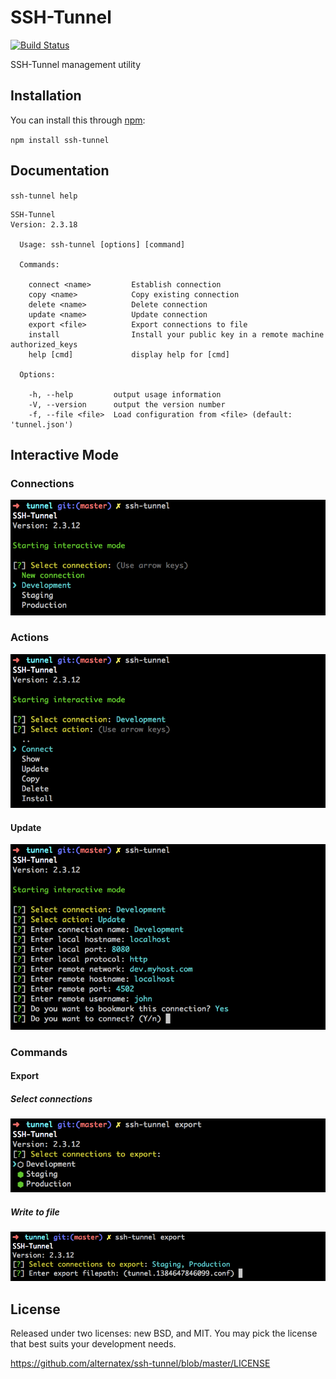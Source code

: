 SSH-Tunnel
=============

[![Build Status](https://secure.travis-ci.org/alternatex/ssh-tunnel.png?branch=master)](http://travis-ci.org/alternatex/ssh-tunnel)

SSH-Tunnel management utility

Installation
-------------

You can install this through [npm](https://npmjs.org):

`npm install ssh-tunnel`


Documentation
-------------

`ssh-tunnel help`

```
SSH-Tunnel
Version: 2.3.18

  Usage: ssh-tunnel [options] [command]

  Commands:

    connect <name>         Establish connection
    copy <name>            Copy existing connection
    delete <name>          Delete connection
    update <name>          Update connection
    export <file>          Export connections to file
    install                Install your public key in a remote machine authorized_keys
    help [cmd]             display help for [cmd]

  Options:

    -h, --help         output usage information
    -V, --version      output the version number
    -f, --file <file>  Load configuration from <file> (default: 'tunnel.json')
```

Interactive Mode
----------------

### Connections
![SSH-Tunnel](https://github.com/alternatex/ssh-tunnel/raw/master/docs/assets/images/connection-list.png)

###  Actions
![SSH-Tunnel](https://github.com/alternatex/ssh-tunnel/raw/master/docs/assets/images/connection-detail-actions.png)

#### Update
![SSH-Tunnel](https://github.com/alternatex/ssh-tunnel/raw/master/docs/assets/images/connection-detail-actions-update.png)

### Commands

#### Export

##### Select connections
![SSH-Tunnel](https://github.com/alternatex/ssh-tunnel/raw/master/docs/assets/images/command-export-connection.png)

##### Write to file
![SSH-Tunnel](https://github.com/alternatex/ssh-tunnel/raw/master/docs/assets/images/command-export-filename.png)

License
-------------
Released under two licenses: new BSD, and MIT. You may pick the
license that best suits your development needs.

https://github.com/alternatex/ssh-tunnel/blob/master/LICENSE